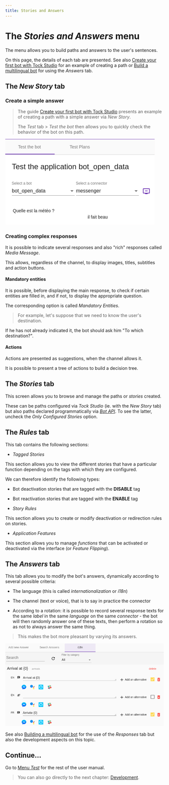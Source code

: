 ```yaml
---
title: Stories and Answers
---
```


# The _Stories and Answers_ menu

The menu allows you to build paths and answers to the user's sentences.

On this page, the details of each tab are presented. See also
[Create your first bot with Tock Studio](../../user/guides.md/studio.md) for an example of creating a
path or [Build a multilingual bot](../../dev/i18n.md) for using the _Answers_ tab.

## The _New Story_ tab

### Create a simple answer

> The guide [Create your first bot with Tock Studio](../../user/guides.md/studio.md) presents
an example of creating a path with a simple answer via _New Story_.
>
> The _Test_ tab > _Test the bot_ then allows you to quickly check the behavior of the bot on this path.

![Test_dedicated_response](../../img/build-2.png "Testing the dedicated response")

### Creating complex responses

It is possible to indicate several responses and also "rich" responses called _Media Message_.

This allows, regardless of the channel, to display images, titles, subtitles and action buttons.

#### Mandatory entities

It is possible, before displaying the main response, to check if certain entities
are filled in, and if not, to display the appropriate question.

The corresponding option is called _Mandatory Entities_.

> For example, let's suppose that we need to know the user's destination.

If he has not already indicated it, the bot should ask him "To which destination?".

#### Actions

Actions are presented as suggestions, when the channel allows it.

It is possible to present a tree of actions to build a decision tree.

## The _Stories_ tab

This screen allows you to browse and manage the paths or _stories_ created.

These can be paths configured via _Tock Studio_ (ie. with the _New Story_ tab) but also paths
declared programmatically via [_Bot API_](../dev/bot-api.md). To see the latter, uncheck the
_Only Configured Stories_ option.

## The _Rules_ tab

This tab contains the following sections:

* _Tagged Stories_

This section allows you to view the different stories that have a particular function depending on the tags with which they are configured.

We can therefore identify the following types:

* Bot deactivation stories that are tagged with the **DISABLE** tag
* Bot reactivation stories that are tagged with the **ENABLE** tag

* _Story Rules_

This section allows you to create or modify deactivation or redirection rules on stories.

* _Application Features_

This section allows you to manage _functions_ that can be activated or deactivated via the interface (or _Feature Flipping_).

## The _Answers_ tab

This tab allows you to modify the bot's answers, dynamically according to several possible criteria:

* The language (this is called _internationalization_ or _i18n_)

* The channel (text or voice), that is to say in practice the connector

* According to a rotation: it is possible to record several response texts for the same _label_ in
the same _language_ on the same _connector_ - the bot will then randomly answer one of these texts, then perform a
rotation so as not to always answer the same thing.

> This makes the bot more pleasant by varying its answers.

![Internationalization](../../img/i18n.png "Internationalization")

See also [Building a multilingual bot](../../dev/i18n.md) for the use of the _Responses_ tab but also
the development aspects on this topic.

## Continue...

Go to [Menu _Test_](../../user/studio/test.md) for the rest of the user manual.

> You can also go directly to the next chapter: [Development](../../../dev/modes.md).